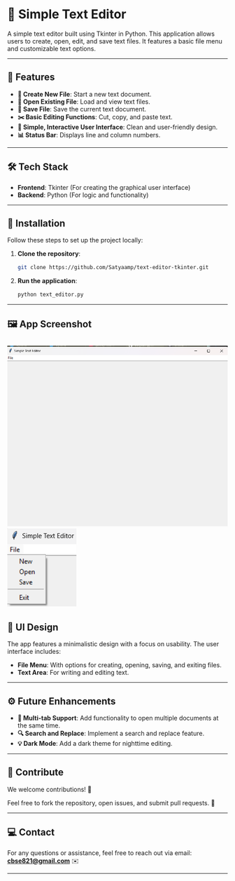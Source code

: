 # 📝 **Simple Text Editor** 

A simple text editor built using Tkinter in Python. This application allows users to create, open, edit, and save text files. It features a basic file menu and customizable text options.

---

## 🎯 **Features**
- **📄 Create New File**: Start a new text document.
- **📂 Open Existing File**: Load and view text files.
- **💾 Save File**: Save the current text document.
- **✂️ Basic Editing Functions**: Cut, copy, and paste text.
- **🌟 Simple, Interactive User Interface**: Clean and user-friendly design.
- **📊 Status Bar**: Displays line and column numbers.

---

## 🛠️ **Tech Stack**
- **Frontend**: Tkinter (For creating the graphical user interface)
- **Backend**: Python (For logic and functionality)

---

## 🔧 **Installation** 

Follow these steps to set up the project locally:

1. **Clone the repository**:
   ```bash
   git clone https://github.com/Satyaamp/text-editor-tkinter.git
   ```


2. **Run the application**:
   ```bash
   python text_editor.py
   ```

---

## 🖼️ **App Screenshot**


![Text Editor](assets/HOME.png)
![Features](assets/Features.png)
---

## 🎨 **UI Design**
The app features a minimalistic design with a focus on usability. The user interface includes:
- **File Menu**: With options for creating, opening, saving, and exiting files.
- **Text Area**: For writing and editing text.

---

## ⚙️ **Future Enhancements**
- **📝 Multi-tab Support**: Add functionality to open multiple documents at the same time.
- **🔍 Search and Replace**: Implement a search and replace feature.
- **💡 Dark Mode**: Add a dark theme for nighttime editing.

---

## 💬 **Contribute**
We welcome contributions! 🎉

Feel free to fork the repository, open issues, and submit pull requests. 🚀

---

## 💻 **Contact**
For any questions or assistance, feel free to reach out via email:  
**cbse821@gmail.com** ✉️

---